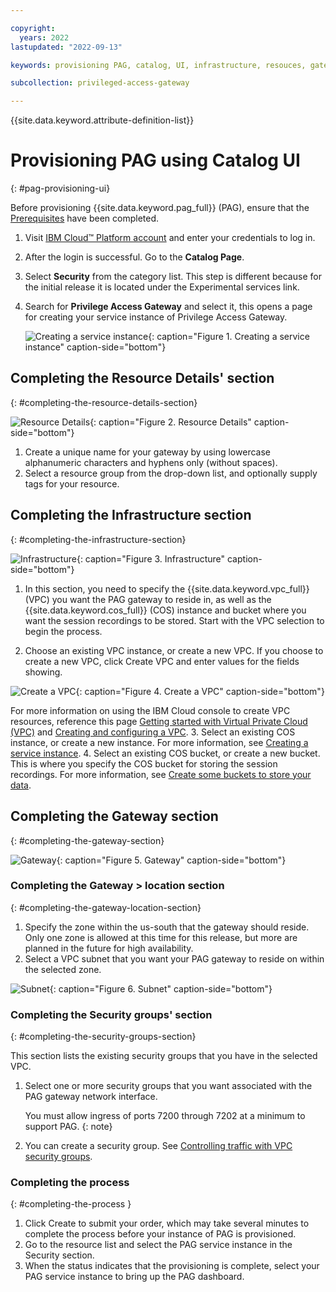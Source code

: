 ```yaml
---

copyright:
  years: 2022
lastupdated: "2022-09-13"

keywords: provisioning PAG, catalog, UI, infrastructure, resouces, gateway, VPC

subcollection: privileged-access-gateway

---
```


{{site.data.keyword.attribute-definition-list}}

# Provisioning PAG using Catalog UI
{: #pag-provisioning-ui}

Before provisioning {{site.data.keyword.pag_full}} (PAG), ensure that the [Prerequisites](/docs/allowlist/privileged-access-gateway?topic=privileged-access-gateway-pag-requirements) have been completed.
1. Visit [IBM Cloud™ Platform account](http://cloud.ibm.com/) and enter your credentials to log in.
2. After the login is successful. Go to the **Catalog Page**.
3. Select **Security** from the category list. This step is different because for the initial release it is located under the Experimental services link.
4. Search for **Privilege Access Gateway** and select it, this opens a page for creating your service instance of Privilege Access Gateway.

    ![Creating a service instance](./images/pag-provision.jpg "Creating a service instance"){: caption="Figure 1. Creating a service instance" caption-side="bottom"}

## Completing the Resource Details' section
{: #completing-the-resource-details-section}

![Resource Details](./images/pag-resource-list.jpg "Resource Details"){: caption="Figure 2. Resource Details" caption-side="bottom"}

1. Create a unique name for your gateway by using lowercase alphanumeric characters and hyphens only (without spaces).
2. Select a resource group from the drop-down list, and optionally supply tags for your resource.

## Completing the Infrastructure section
{: #completing-the-infrastructure-section}

![Infrastructure](./images/pag-infrastructure.jpg "Infrastructure"){: caption="Figure 3. Infrastructure" caption-side="bottom"}

1. In this section, you need to specify the {{site.data.keyword.vpc_full}} (VPC) you want the PAG gateway to reside in, as well as the {{site.data.keyword.cos_full}} (COS) instance and bucket where you want the session recordings to be stored. Start with the VPC selection to begin the process.

2. Choose an existing VPC instance, or create a new VPC.  If you choose to create a new VPC, click Create VPC and enter values for the fields showing.

![Create a VPC](./images/pag-vpc.jpg "Create a VPC"){: caption="Figure 4. Create a VPC" caption-side="bottom"}

For more information on using the IBM Cloud console to create VPC resources, reference this page [Getting started with Virtual Private Cloud (VPC)](https://cloud.ibm.com/docs/vpc?topic=vpc-getting-started) and [Creating and configuring a VPC](https://cloud.ibm.com/docs/vpc?topic=vpc-getting-started#create-and-configure-vpc).
3. Select an existing COS instance, or create a new instance. For more information, see [Creating a service instance](https://cloud.ibm.com/docs/cloud-object-storage/basics?topic=cloud-object-storage-provision#provision-instance).
4. Select an existing COS bucket, or create a new bucket. This is where you specify the COS bucket for storing the session recordings. For more information, see [Create some buckets to store your data](https://cloud.ibm.com/docs/cloud-object-storage/about-cos.html#gs-create-buckets).

## Completing the Gateway section
{: #completing-the-gateway-section}

![Gateway](./images/pag-gateway.jpg "Gateway"){: caption="Figure 5. Gateway" caption-side="bottom"}

### Completing the Gateway > location section
{: #completing-the-gateway-location-section}

1. Specify the zone within the us-south that the gateway should reside.  Only one zone is allowed at this time for this release, but more are planned in the future for high availability.
2. Select a VPC subnet that you want your PAG gateway to reside on within the selected zone.

![Subnet](./images/pag-provision-subnet.jpg "Subnet"){: caption="Figure 6. Subnet" caption-side="bottom"}

### Completing the Security groups' section
{: #completing-the-security-groups-section}

This section lists the existing security groups that you have in the selected VPC.

1. Select one or more security groups that you want associated with the PAG gateway network interface.

   You must allow ingress of ports 7200 through 7202 at a minimum to support PAG.
{: note}

2. You can create a security group.  See [Controlling traffic with VPC security groups](https://cloud.ibm.com/docs/openshift?topic=openshift-vpc-security-group).


### Completing the process
{: #completing-the-process }

1. Click Create to submit your order, which may take several minutes to complete the process before your instance of PAG is provisioned.
2. Go to the resource list and select the PAG service instance in the Security section.
3. When the status indicates that the provisioning is complete, select your PAG service instance to bring up the PAG dashboard.


